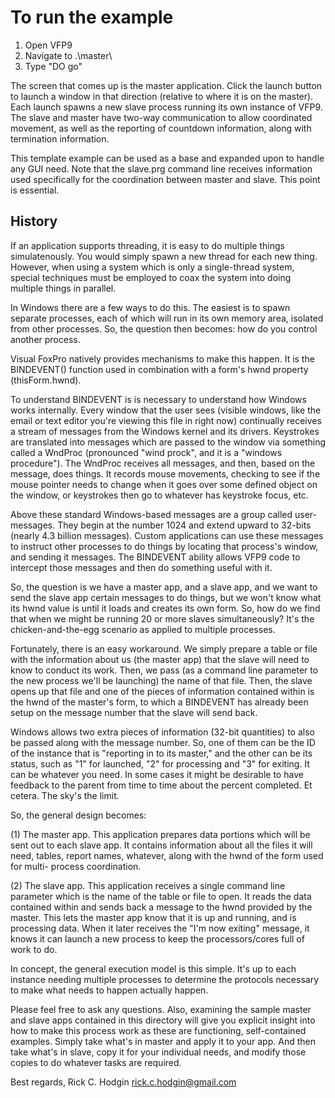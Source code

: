 To run the example
========

1. Open VFP9
2. Navigate to .\master\
3. Type "DO go"

The screen that comes up is the master application.  Click the launch button to
launch a window in that direction (relative to where it is on the master).  Each
launch spawns a new slave process running its own instance of VFP9.  The slave and
master have two-way communication to allow coordinated movement, as well as the
reporting of countdown information, along with termination information.

This template example can be used as a base and expanded upon to handle any GUI
need.  Note that the slave.prg command line receives information used specifically
for the coordination between master and slave.  This point is essential.


History
--------
If an application supports threading, it is easy to do multiple things simulatenously.
You would simply spawn a new thread for each new thing.  However, when using a system
which is only a single-thread system, special techniques must be employed to coax the
system into doing multiple things in parallel.

In Windows there are a few ways to do this.  The easiest is to spawn separate processes,
each of which will run in its own memory area, isolated from other processes.  So, the
question then becomes:  how do you control another process.

Visual FoxPro natively provides mechanisms to make this happen.  It is the BINDEVENT()
function used in combination with a form's hwnd property (thisForm.hwnd).

To understand BINDEVENT is is necessary to understand how Windows works internally.
Every window that the user sees (visible windows, like the email or text editor you're
viewing this file in right now) continually receives a stream of messages from the
Windows kernel and its drivers.  Keystrokes are translated into messages which are
passed to the window via something called a WndProc (pronounced "wind prock", and it
is a "windows procedure").  The WndProc receives all messages, and then, based on the
message, does things.  It records mouse movements, checking to see if the mouse pointer
needs to change when it goes over some defined object on the window, or keystrokes then
go to whatever has keystroke focus, etc.

Above these standard Windows-based messages are a group called user-messages.  They
begin at the number 1024 and extend upward to 32-bits (nearly 4.3 billion messages).
Custom applications can use these messages to instruct other processes to do things
by locating that process's window, and sending it messages.  The BINDEVENT ability
allows VFP9 code to intercept those messages and then do something useful with it.

So, the question is we have a master app, and a slave app, and we want to send the
slave app certain messages to do things, but we won't know what its hwnd value is
until it loads and creates its own form.  So, how do we find that when we might be
running 20 or more slaves simultaneously?  It's the chicken-and-the-egg scenario as
applied to multiple processes.

Fortunately, there is an easy workaround.  We simply prepare a table or file with
the information about us (the master app) that the slave will need to know to conduct
its work.  Then, we pass (as a command line parameter to the new process we'll be
launching) the name of that file.  Then, the slave opens up that file and one of the
pieces of information contained within is the hwnd of the master's form, to which a
BINDEVENT has already been setup on the message number that the slave will send back.

Windows allows two extra pieces of information (32-bit quantities) to also be passed
along with the message number.  So, one of them can be the ID of the instance that is
"reporting in to its master," and the other can be its status, such as "1" for launched,
"2" for processing and "3" for exiting.  It can be whatever you need.  In some cases it
might be desirable to have feedback to the parent from time to time about the percent
completed.  Et cetera.  The sky's the limit.

So, the general design becomes:

(1)  The master app.  This application prepares data portions which will be sent out
     to each slave app.  It contains information about all the files it will need,
     tables, report names, whatever, along with the hwnd of the form used for multi-
     process coordination.
     
(2)  The slave app.  This application receives a single command line parameter which
     is the name of the table or file to open.  It reads the data contained within
     and sends back a message to the hwnd provided by the master.  This lets the master
     app know that it is up and running, and is processing data.  When it later
     receives the "I'm now exiting" message, it knows it can launch a new process to
     keep the processors/cores full of work to do.

In concept, the general execution model is this simple.  It's up to each instance needing
multiple processes to determine the protocols necessary to make what needs to happen
actually happen.

Please feel free to ask any questions.  Also, examining the sample master and slave
apps contained in this directory will give you explicit insight into how to make
this process work as these are functioning, self-contained examples.  Simply take
what's in master and apply it to your app.  And then take what's in slave, copy it
for your individual needs, and modify those copies to do whatever tasks are required.

Best regards,
Rick C. Hodgin
rick.c.hodgin@gmail.com

